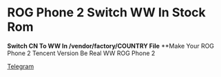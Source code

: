 # ROG Phone 2 Switch WW In Stock Rom
**Switch CN To WW In /vendor/factory/COUNTRY File**
**Make Your ROG Phone 2 Tencent Version Be Real WW ROG Phone 2

[Telegram](https://t.me/edwardwu0223)
